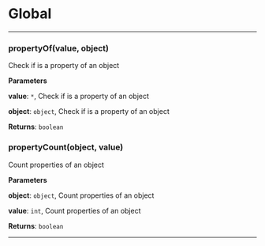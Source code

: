 # Global





* * *

### propertyOf(value, object) 

Check if is a property of an object

**Parameters**

**value**: `*`, Check if is a property of an object

**object**: `object`, Check if is a property of an object

**Returns**: `boolean`


### propertyCount(object, value) 

Count properties of an object

**Parameters**

**object**: `object`, Count properties of an object

**value**: `int`, Count properties of an object

**Returns**: `boolean`



* * *











